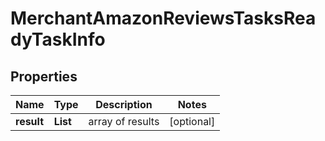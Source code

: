 # MerchantAmazonReviewsTasksReadyTaskInfo


## Properties

| Name | Type | Description | Notes |
|------------ | ------------- | ------------- | -------------|
**result** | **List<MerchantAmazonReviewsTasksReadyResultInfo>** | array of results |[optional]|